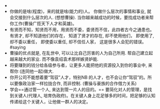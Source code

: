 -
- 你做的是啥(程度)，来的就是啥(能力的)人。
  你做什么层次的事情和事业, 就会交接到什么层次的人. (想想曹操).  当你越来越成功的时候，要找成功者来帮你工作(曹操广揽天下人才和英雄)。
- 有贤而不知，知贤而不用，用贤而不委，委贤而不信，此四者古今之通患也。
  有贤才, 却不知道他们的存在，
  知道了贤才的存在, 却不使用他们，
  即使用了, 却不委以重任，
  即使委以重任, 却不信任人家，
  这是很多人会犯的错误。 #saying
- 曹操的优点就是, 在乱世中, 可以让比自己厉害的人为自己所用. 帮自己建立起越来越大的家业. 而不像袁绍袁术那样嫉贤妒能.
- 将要赚到的钱分给各级参与者，让更多人能把他的资源投入到你的事业中, 来帮你 (连同他一起)做大.
- 你开公司不能想着要“驾驭”人才，特别NB 的人才，也不会让你“驾驭”的。所以要像政治家一样拉拢合作, 而非控制. (曹操与豪族的合作借力关系)
- 学会==通过管一个人, 来达到管一片人的目的。==  要简化对人的管理，是找到关键人(代理人, 培育伪政府)。在关键人身上花足够多的时间，把足够的认知传递给这个关键人，让他做一群人的决定。